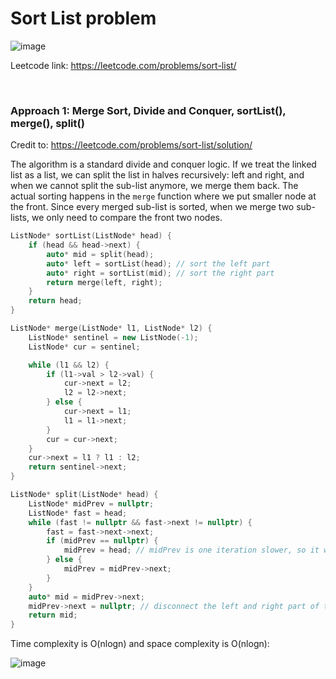 # Sort List problem
![image](https://user-images.githubusercontent.com/25105806/192935105-81db4bc2-d738-4f40-a840-abd42bb17162.png)

Leetcode link: https://leetcode.com/problems/sort-list/

<br />

### Approach 1: Merge Sort, Divide and Conquer, sortList(), merge(), split()
Credit to: https://leetcode.com/problems/sort-list/solution/

The algorithm is a standard divide and conquer logic. If we treat the linked list as a list, we can split the list in halves recursively: left and right, and when we cannot split the sub-list anymore, we merge them back. The actual sorting happens in the `merge` function where we put smaller node at the front. Since every merged sub-list is sorted, when we merge two sub-lists, we only need to compare the front two nodes. 

```cpp
ListNode* sortList(ListNode* head) {
    if (head && head->next) {
        auto* mid = split(head);
        auto* left = sortList(head); // sort the left part
        auto* right = sortList(mid); // sort the right part
        return merge(left, right);
    }
    return head;
}

ListNode* merge(ListNode* l1, ListNode* l2) {
    ListNode* sentinel = new ListNode(-1);
    ListNode* cur = sentinel;

    while (l1 && l2) {
        if (l1->val > l2->val) {
            cur->next = l2;
            l2 = l2->next;
        } else {
            cur->next = l1;
            l1 = l1->next;
        }
        cur = cur->next;
    }
    cur->next = l1 ? l1 : l2;
    return sentinel->next;
}

ListNode* split(ListNode* head) {
    ListNode* midPrev = nullptr;
    ListNode* fast = head;
    while (fast != nullptr && fast->next != nullptr) {
        fast = fast->next->next;
        if (midPrev == nullptr) {
            midPrev = head; // midPrev is one iteration slower, so it will point to the previous node of middle node
        } else {
            midPrev = midPrev->next;
        }
    }
    auto* mid = midPrev->next;
    midPrev->next = nullptr; // disconnect the left and right part of the linkedlist
    return mid;
}
```

Time complexity is O(nlogn) and space complexity is O(nlogn):

![image](https://user-images.githubusercontent.com/25105806/192936355-8d0f6532-ca84-4483-85e9-6934ee03723f.png)

